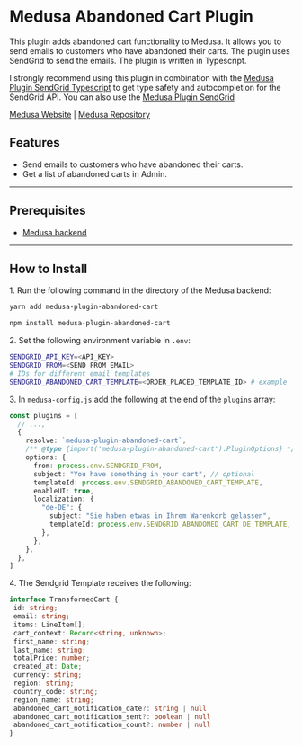 # Medusa Abandoned Cart Plugin

This plugin adds abandoned cart functionality to Medusa. It allows you to send emails to customers who have abandoned their carts. The plugin uses SendGrid to send the emails. The plugin is written in Typescript.

I strongly recommend using this plugin in combination with the [Medusa Plugin SendGrid Typescript](https://github.com/luluhoc/medusa-plugin-sendgrid-typescript) to get type safety and autocompletion for the SendGrid API. You can also use the [Medusa Plugin SendGrid](https://medusajs.com)

[Medusa Website](https://medusajs.com) | [Medusa Repository](https://github.com/medusajs/medusa)

## Features

- Send emails to customers who have abandoned their carts.
- Get a list of abandoned carts in Admin.

---

## Prerequisites

- [Medusa backend](https://docs.medusajs.com/development/backend/install)

---

## How to Install

1\. Run the following command in the directory of the Medusa backend:

  ```bash
  yarn add medusa-plugin-abandoned-cart
  ```

  ```bash
  npm install medusa-plugin-abandoned-cart
  ```

2\. Set the following environment variable in `.env`:

  ```bash
  SENDGRID_API_KEY=<API_KEY>
  SENDGRID_FROM=<SEND_FROM_EMAIL>
  # IDs for different email templates
  SENDGRID_ABANDONED_CART_TEMPLATE=<ORDER_PLACED_TEMPLATE_ID> # example
  ```

3\. In `medusa-config.js` add the following at the end of the `plugins` array:

  ```ts
  const plugins = [
    // ...,
    {
      resolve: `medusa-plugin-abandoned-cart`,
      /** @type {import('medusa-plugin-abandoned-cart').PluginOptions} */
      options: {
        from: process.env.SENDGRID_FROM,
        subject: "You have something in your cart", // optional
        templateId: process.env.SENDGRID_ABANDONED_CART_TEMPLATE,
        enableUI: true,
        localization: {
          "de-DE": {
            subject: "Sie haben etwas in Ihrem Warenkorb gelassen",
            templateId: process.env.SENDGRID_ABANDONED_CART_DE_TEMPLATE,
          },
        },
      },
    },
  ]
  ```

 4\. The Sendgrid Template receives the following:

 ```ts
interface TransformedCart {
  id: string;
  email: string;
  items: LineItem[];
  cart_context: Record<string, unknown>;
  first_name: string;
  last_name: string;
  totalPrice: number;
  created_at: Date;
  currency: string;
  region: string;
  country_code: string;
  region_name: string;
  abandoned_cart_notification_date?: string | null
  abandoned_cart_notification_sent?: boolean | null
  abandoned_cart_notification_count?: number | null
}
 ```
